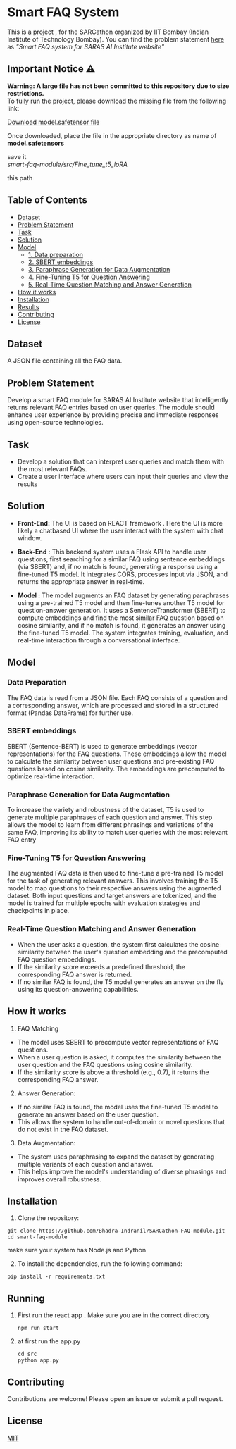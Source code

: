 
# Smart FAQ System

This is a project , for the SARCathon organized by IIT Bombay (Indian Institute of Technology Bombay). You can find the problem statement [here](https://gist.github.com/MudrekaSaras/815f93bdd824bebf77b991c8d1dc111e) as _"Smart FAQ system for SARAS AI Institute website"_

## Important Notice ⚠️

**Warning: A large file has not been committed to this repository due to size restrictions.**  
To fully run the project, please download the missing file from the following link:

[Download model.safetensor file](https://drive.google.com/file/d/1b2Ip4qqsYy0ObRP5bP-hraHXAmOLQkUA/view?usp=sharing)

Once downloaded, place the file in the appropriate directory as name of **model.safetensors** 

save it  
_smart-faq-module/src/Fine_tune_t5_loRA_ 

this path


## Table of Contents
- [Dataset](#dataset)
- [Problem Statement](#problem-statement)
- [Task](#task)
- [Solution](#solution)
- [Model](#model)
  - [1. Data preparation](#1-encoder-path-contraction-phase)
  - [2. SBERT embeddings](#2)
  - [3. Paraphrase Generation for Data Augmentation](#3-decoder-path-expansion-phase)
  - [4. Fine-Tuning T5 for Question Answering](#4-output-layer)
  - [5. Real-Time Question Matching and Answer Generation](#5)
- [How it works](#how-it-works)
- [Installation](#installation)
- [Results](#results)
- [Contributing](#contributing)
- [License](#license)

## Dataset

A JSON file containing all the FAQ data.

## Problem Statement

Develop a smart FAQ module for SARAS AI Institute website that intelligently returns relevant FAQ entries based on user queries. The module should enhance user experience by providing precise and immediate responses using open-source technologies.


## Task 

- Develop a solution that can interpret user queries and match them with the most relevant FAQs.
- Create a user interface where users can input their queries and view the results

## Solution

- **Front-End:** The UI is based on REACT framework . Here the UI is more likely a chatbased UI where the user interact with the system with chat window.

- **Back-End** : This backend system uses a Flask API to handle user questions, first searching for a similar FAQ using sentence embeddings (via SBERT) and, if no match is found, generating a response using a fine-tuned T5 model. It integrates CORS, processes input via JSON, and returns the appropriate answer in real-time.

- **Model :** The model augments an FAQ dataset by generating paraphrases using a pre-trained T5 model and then fine-tunes another T5 model for question-answer generation. It uses a SentenceTransformer (SBERT) to compute embeddings and find the most similar FAQ question based on cosine similarity, and if no match is found, it generates an answer using the fine-tuned T5 model. The system integrates training, evaluation, and real-time interaction through a conversational interface.



## Model

### Data Preparation
The FAQ data is read from a JSON file. Each FAQ consists of a question and a corresponding answer, which are processed and stored in a structured format (Pandas DataFrame) for further use.

### SBERT embeddings
SBERT (Sentence-BERT) is used to generate embeddings (vector representations) for the FAQ questions. These embeddings allow the model to calculate the similarity between user questions and pre-existing FAQ questions based on cosine similarity. The embeddings are precomputed to optimize real-time interaction.

### Paraphrase Generation for Data Augmentation
To increase the variety and robustness of the dataset, T5 is used to generate multiple paraphrases of each question and answer. This step allows the model to learn from different phrasings and variations of the same FAQ, improving its ability to match user queries with the most relevant FAQ entry

### Fine-Tuning T5 for Question Answering
The augmented FAQ data is then used to fine-tune a pre-trained T5 model for the task of generating relevant answers. This involves training the T5 model to map questions to their respective answers using the augmented dataset. Both input questions and target answers are tokenized, and the model is trained for multiple epochs with evaluation strategies and checkpoints in place.

### Real-Time Question Matching and Answer Generation
 - When the user asks a question, the system first calculates the cosine similarity between the user's question embedding and the precomputed FAQ question embeddings.
 - If the similarity score exceeds a predefined threshold, the corresponding FAQ answer is returned.
 - If no similar FAQ is found, the T5 model generates an answer on the fly using its question-answering capabilities.


## How it works
1. FAQ Matching
 - The model uses SBERT to precompute vector representations of FAQ questions.
 - When a user question is asked, it computes the similarity between the user question and the FAQ questions using cosine similarity.
 - If the similarity score is above a threshold (e.g., 0.7), it returns the corresponding FAQ answer.

2. Answer Generation:
 - If no similar FAQ is found, the model uses the fine-tuned T5 model to generate an answer based on the user question.
 - This allows the system to handle out-of-domain or novel questions that do not exist in the FAQ dataset.

3. Data Augmentation:
 - The system uses paraphrasing to expand the dataset by generating multiple variants of each question and answer.
 - This helps improve the model's understanding of diverse phrasings and improves overall robustness.


## Installation
1. Clone the repository:
 
 ```
 git clone https://github.com/Bhadra-Indranil/SARCathon-FAQ-module.git
 cd smart-faq-module
 ```
 make sure your system has Node.js and Python

2. To install the dependencies, run the following command:

```
pip install -r requirements.txt

```

## Running 

1. First run the react app . Make sure you are in the correct directory
    ```
    npm run start
    ```

2. at first run the app.py 
    ```
    cd src
    python app.py
    ``` 

## Contributing
Contributions are welcome! Please open an issue or submit a pull request.

## License

[MIT](https://choosealicense.com/licenses/mit/)






